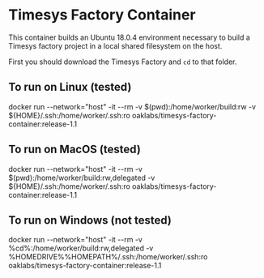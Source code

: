 # Timesys Factory Container

This container builds an Ubuntu 18.0.4 environment necessary to build a Timesys factory project in a local shared filesystem on the host.

First you should download the Timesys Factory and `cd` to that folder.

## To run on Linux (tested)

docker run --network="host" -it --rm -v $(pwd):/home/worker/build:rw -v ${HOME}/.ssh:/home/worker/.ssh:ro oaklabs/timesys-factory-container:release-1.1

## To run on MacOS (tested)

docker run --network="host" -it --rm -v $(pwd):/home/worker/build:rw,delegated -v ${HOME}/.ssh:/home/worker/.ssh:ro oaklabs/timesys-factory-container:release-1.1

## To run on Windows (not tested)

docker run --network="host" -it --rm -v %cd%:/home/worker/build:rw,delegated -v %HOMEDRIVE%%HOMEPATH%/.ssh:/home/worker/.ssh:ro oaklabs/timesys-factory-container:release-1.1
